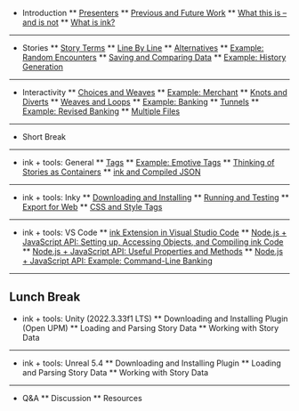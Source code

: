 * Introduction
** [Presenters](/introduction/presenters.md)
** [Previous and Future Work](/introduction/previousWork.md)
** [What this is – and is not](/introduction/whatThisIs.md)
** [What is ink?](/introduction/whatIsInk.md)
---
* Stories
** [Story Terms](/stories/storyTerms.md)
** [Line By Line](/stories/lineByLine.md)
** [Alternatives](/stories/alternatives.md)
** [Example: Random Encounters](/stories/exampleRandomEncounters.md)
** [Saving and Comparing Data](/stories/savingAndComparing.md)
** [Example: History Generation](/stories/exampleHistoryGeneration.md)
---
* Interactivity
** [Choices and Weaves](/interactivity/choiceAndWeave.md)
** [Example: Merchant](/interactivity/exampleMerchant.md)
** [Knots and Diverts](/interactivity/knotsAndDiverts.md)
** [Weaves and Loops](/interactivity/weavesAndLoops.md)
** [Example: Banking](/interactivity/exampleBanking.md)
** [Tunnels](/interactivity/tunnels.md)
** [Example: Revised Banking](/interactivity/exampleRevisedBanking.md)
** [Multiple Files](/interactivity/multipleFiles.md)
---
* Short Break
---
* ink + tools: General
** [Tags](/inkTools/general/tags.md)
** [Example: Emotive Tags](/inkTools/general/exampleEmotiveTags.md)
** [Thinking of Stories as Containers](/inkTools/general/storyContainers.md)
** [ink and Compiled JSON](/inkTools/general/compiledJSON.md)
---
* ink + tools: Inky
** [Downloading and Installing](/inkTools/inky/downloadingAndInstalling.md)
** [Running and Testing](/inkTools/inky/runningAndTesting.md)
** [Export for Web](/inkTools/inky/exportingForWeb.md)
** [CSS and Style Tags](/inkTools/inky/CSSAndStyleTags.md)
---
* ink + tools: VS Code
** [ink Extension in Visual Studio Code](/inkTools/vscode/inkExtension.md)
** [Node.js + JavaScript API: Setting up, Accessing Objects, and Compiling ink Code](/inkTools/vscode/settingAccessingCompiling.md)
** [Node.js + JavaScript API: Useful Properties and Methods](/inkTools/vscode/propertiesAndMethods.md)
** [Node.js + JavaScript API: Example: Command-Line Banking](/inkTools/vscode/exampleCommandLineBanking.md)
---
Lunch Break
---
* ink + tools: Unity (2022.3.33f1 LTS)
** Downloading and Installing Plugin (Open UPM)
** Loading and Parsing Story Data
** Working with Story Data
---

* ink + tools: Unreal 5.4
** Downloading and Installing Plugin
** Loading and Parsing Story Data
** Working with Story Data
---
* Q&A
** Discussion
** Resources
